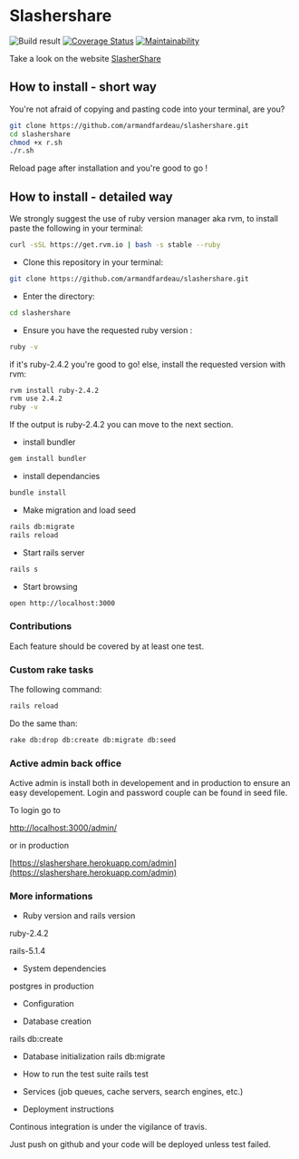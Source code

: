 # Slashershare 
![Build result](https://travis-ci.org/armandfardeau/slashershare.svg?branch=master)
[![Coverage Status](https://coveralls.io/repos/github/armandfardeau/slashershare/badge.svg?branch=master)](https://coveralls.io/github/armandfardeau/slashershare?branch=master)
[![Maintainability](https://api.codeclimate.com/v1/badges/4f04691b4116554cbe63/maintainability)](https://codeclimate.com/github/armandfardeau/slashershare/maintainability)

Take a look on the website [SlasherShare](https://slashershare.herokuapp.com/)

## How to install - short way

You're not afraid of copying and pasting code into your terminal, are you?

```bash
git clone https://github.com/armandfardeau/slashershare.git
cd slashershare
chmod +x r.sh
./r.sh
```
Reload page after installation and you're good to go !

## How to install - detailed way
We strongly suggest the use of ruby version manager aka rvm, to install paste the following in your terminal: 

``` bash
curl -sSL https://get.rvm.io | bash -s stable --ruby
```

* Clone this repository in your terminal: 

```bash
git clone https://github.com/armandfardeau/slashershare.git
```

* Enter the directory:

```bash
cd slashershare
```

* Ensure you have the requested ruby version :

```bash
ruby -v
```

if it's ruby-2.4.2 you're good to go! 
else, install the requested version with rvm:

```bash
rvm install ruby-2.4.2
rvm use 2.4.2
ruby -v
```
If the output is ruby-2.4.2 you can move to the next section.

* install bundler
```bash
gem install bundler
```
* install dependancies
```bash
bundle install
```

* Make migration and load seed
```bash
rails db:migrate
rails reload
```

* Start rails server
```bash
rails s
```

* Start browsing
```bash
open http://localhost:3000
```

### Contributions
Each feature should be covered by at least one test.

### Custom rake tasks

The following command:
```bash
rails reload
```
Do the same than: 
```bash 
rake db:drop db:create db:migrate db:seed
```

### Active admin back office

Active admin is install both in developement and in production to ensure an easy developement.
Login and password couple can be found in seed file.

To login go to 

[http://localhost:3000/admin/](http://localhost:3000/admin/)

or in production

[https://slashershare.herokuapp.com/admin](https://slashershare.herokuapp.com/admin)




### More informations

* Ruby version and rails version

ruby-2.4.2

rails-5.1.4

* System dependencies

postgres in production

* Configuration


* Database creation

rails db:create

* Database initialization
rails db:migrate

* How to run the test suite
rails test

* Services (job queues, cache servers, search engines, etc.)

* Deployment instructions

Continous integration is under the vigilance of travis.

Just push on github and your code will be deployed unless test failed.
